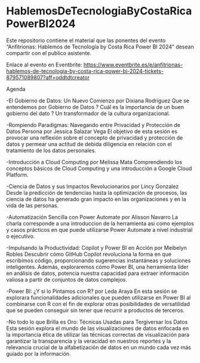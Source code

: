 # HablemosDeTecnologiaByCostaRicaPowerBI2024
Este repositorio contiene el material que las ponentes del evento “Anfitrionas: Hablemos de Tecnología by Costa Rica Power BI 2024” desean compartir con el publico asistente.

Enlace al evento en Eventbrite:
https://www.eventbrite.es/e/anfitrionas-hablemos-de-tecnologia-by-costa-rica-power-bi-2024-tickets-879571089807?aff=oddtdtcreator

Agenda

-El Gobierno de Datos: Un Nuevo Comienzo por Dixiana Rodriguez
Que se entendemos por Gobierno de Datos ? Cuál es la importancia de un buen gobierno del dato ? Un transformador de la cultura organizacional.

-Rompiendo Paradigmas: Navegando entre Privacidad y Protección de Datos Persona por Jessica Salazar Vega
El objetivo de esta sesión es provocar una reflexión sobre el concepto de privacidad y protección de datos y permear una actitud de debida diligencia en relación con el tratamiento de los datos personales.

-Introducción a Cloud Computing por Melissa Mata
Comprendiendo los conceptos básicos de Cloud Computing y una introducción a Google Cloud Platform.

-Ciencia de Datos y sus Impactos Revolucionarios por Lincy Gonzalez
Desde la predicción de tendencias hasta la optimización de procesos, las ciencia de datos ha generado gran impacto en las organizaciones y en la vida de las personas.

-Automatización Sencilla con Power Automate por Alisson Navarro
La charla corresponde a una introduccion de la herramienta asi como ejemplos y casos prácticos en que puede utilizarse Power Automate a nivel industrial o ejecutivo.

-Impulsando la Productividad: Copilot y Power BI en Acción por Meibelyn Robles
Descubrir cómo GitHub Copilot revoluciona la forma en que escribimos código, proporcionando sugerencias instantáneas y soluciones inteligentes. Además, exploraremos cómo Power BI, una herramienta líder en análisis de datos, potencia nuestra capacidad para extraer información valiosa a partir de conjuntos de datos complejos.

-Power BI: ¿Y si lo Pintamos con R? por Leda Araya
En esta sesión se explorara funcionalidades adicionales que pueden utilizarse en Power BI al combinarse con R con el fin de explorar otras posibilidades de versatilidad que se pueden conseguir sin tener que recurrir a productos de terceros.

-No todo lo que Brilla es Oro: Técnicas Usadas para Tergiversar los Datos
Esta sesión explora el mundo de las visualizaciones de datos enfocada en la importancia ética de utilizar las técnicas correctas de visualización para garantizar la transparencia y la veracidad en nuestros reportes y la relevancia crucial de la alfabetización de datos en un mundo cada vez más guiado por la información.
